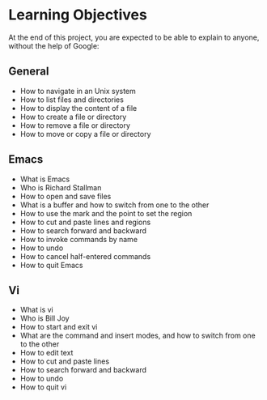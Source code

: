 # Learning Objectives
At the end of this project, you are expected to be able to explain to anyone, without the help of Google:

## General
+ How to navigate in an Unix system
+ How to list files and directories
+ How to display the content of a file
+ How to create a file or directory
+ How to remove a file or directory
+ How to move or copy a file or directory

## Emacs

+ What is Emacs
+ Who is Richard Stallman
+ How to open and save files
+ What is a buffer and how to switch from one to the other
+ How to use the mark and the point to set the region
+ How to cut and paste lines and regions
+ How to search forward and backward
+ How to invoke commands by name
+ How to undo
+ How to cancel half-entered commands
+ How to quit Emacs

## Vi

+ What is vi
+ Who is Bill Joy
+ How to start and exit vi
+ What are the command and insert modes, and how to switch from one to the other
+ How to edit text
+ How to cut and paste lines
+ How to search forward and backward
+ How to undo
+ How to quit vi